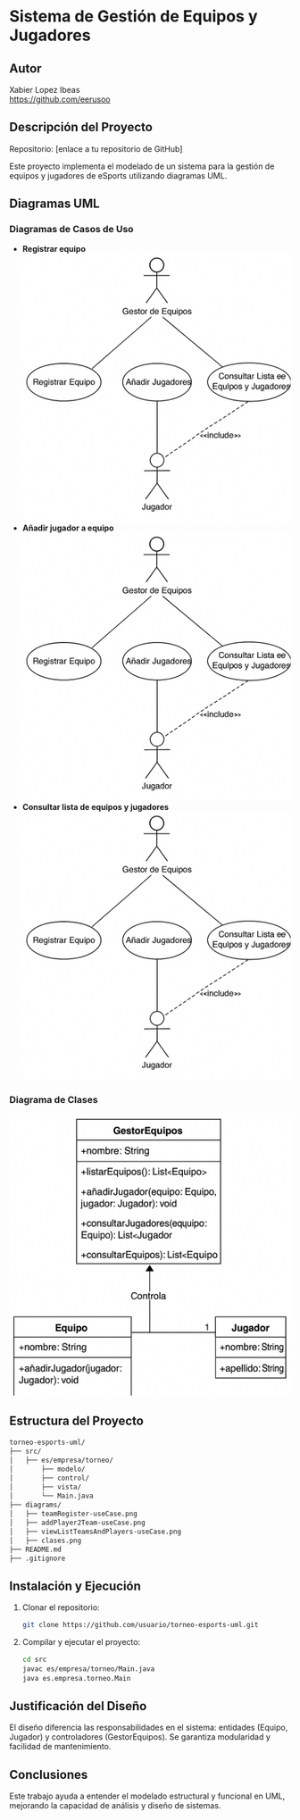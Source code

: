 # Sistema de Gestión de Equipos y Jugadores

## Autor

Xabier Lopez Ibeas  
https://github.com/eerusoo


## Descripción del Proyecto

Repositorio: [enlace a tu repositorio de GitHub]

Este proyecto implementa el modelado de un sistema para la gestión de equipos y jugadores de eSports utilizando diagramas UML.

## Diagramas UML

### Diagramas de Casos de Uso

- **Registrar equipo** ![teamRegister-useCase](diagrams/teamRegister-useCase.png)
- **Añadir jugador a equipo** ![addPlayer2Team-useCase](diagrams/addPlayer2Team-useCase.png)
- **Consultar lista de equipos y jugadores** ![viewListTeamsAndPlayers-useCase](diagrams/viewListTeamsAndPlayers-useCase.png)

### Diagrama de Clases

![Diagrama de Clases](diagrams/clases.png)

## Estructura del Proyecto

```
torneo-esports-uml/
├── src/
│   ├── es/empresa/torneo/
│       ├── modelo/
│       ├── control/
│       ├── vista/
│       └── Main.java
├── diagrams/
│   ├── teamRegister-useCase.png
│   ├── addPlayer2Team-useCase.png
│   ├── viewListTeamsAndPlayers-useCase.png
│   ├── clases.png
├── README.md
├── .gitignore
```

## Instalación y Ejecución

1. Clonar el repositorio:
   ```bash
   git clone https://github.com/usuario/torneo-esports-uml.git
   ```
2. Compilar y ejecutar el proyecto:
   ```bash
   cd src
   javac es/empresa/torneo/Main.java
   java es.empresa.torneo.Main
   ```

## Justificación del Diseño

El diseño diferencia las responsabilidades en el sistema: entidades (Equipo, Jugador) y controladores (GestorEquipos). Se garantiza modularidad y facilidad de mantenimiento.

## Conclusiones

Este trabajo ayuda a entender el modelado estructural y funcional en UML, mejorando la capacidad de análisis y diseño de sistemas.
